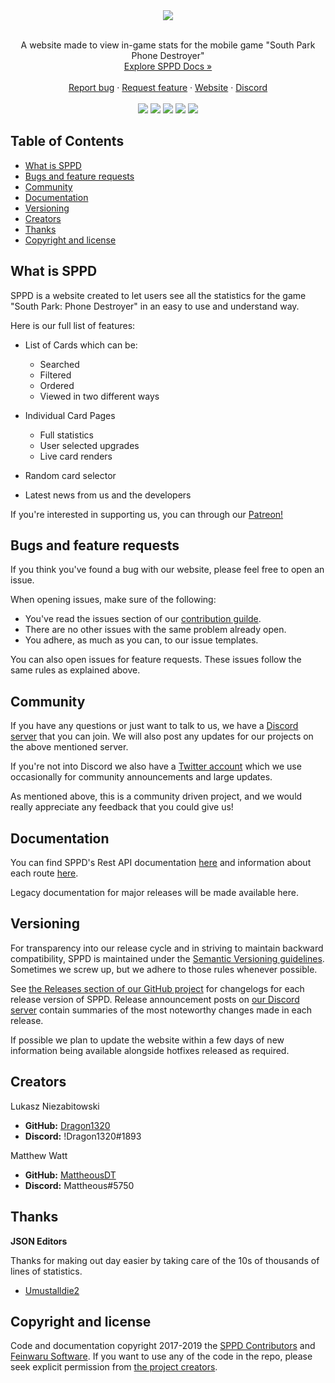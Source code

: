<div align="center">
<img src="https://cdn.discordapp.com/attachments/558375135719981056/564821280944029716/cards.png">
<br><br>
  <p>
    A website made to view in-game stats for the mobile game "South Park Phone Destroyer"
    <br>
    <a href="https://sppd.feinwaru.com/docs/welcome">Explore SPPD Docs »</a>
    <br>
    <br>
    <a href="https://github.com/feinwarusoftware/sppd/issues/new?assignees=&labels=bug&template=bug_report.md&title=">Report bug</a>
    ·
    <a href="https://github.com/feinwarusoftware/sppd/issues/new?assignees=&labels=feature&template=feature_request.md&title=">Request feature</a>
    ·
    <a href="https://sppd.feinwaru.com">Website</a>
    ·
    <a href="https://discord.feinwaru.com">Discord</a>
    <br>
    <br>
    <img src="https://img.shields.io/github/release/feinwarusoftware/sppd.svg?style=flat-square" />
    <img src="https://img.shields.io/github/issues/feinwarusoftware/sppd.svg?style=flat-square" />
    <img src="https://img.shields.io/github/languages/top/feinwarusoftware/sppd.svg?colorB=d9ba0f&style=flat-square" />
    <img src="https://img.shields.io/uptimerobot/ratio/m780910333-65b83edf24022c494e9d91ba.svg?label=api%20uptime&style=flat-square" />
    <img src="https://img.shields.io/discord/438701535208275978.svg?style=flat-square" />
    
  </p>
</div>

## Table of Contents

- [What is SPPD](#what-is-sppd)
- [Bugs and feature requests](#bugs-and-feature-requests)
- [Community](#community)
- [Documentation](#documentation)
- [Versioning](#versioning)
- [Creators](#creators)
- [Thanks](#thanks)
- [Copyright and license](#copyright-and-license)

## What is SPPD

SPPD is a website created to let users see all the statistics for the game "South Park: Phone Destroyer" in an easy to use and understand way. 

Here is our full list of features:

- List of Cards which can be:
  - Searched
  - Filtered
  - Ordered
  - Viewed in two different ways

- Individual Card Pages
  - Full statistics
  - User selected upgrades
  - Live card renders

- Random card selector

- Latest news from us and the developers

If you're interested in supporting us, you can through our [Patreon!](https://www.patreon.com/awesomo)

## Bugs and feature requests

If you think you've found a bug with our website, please feel free to open an issue.

When opening issues, make sure of the following:

- You've read the issues section of our [contribution guilde](#contributing).
- There are no other issues with the same problem already open.
- You adhere, as much as you can, to our issue templates.

You can also open issues for feature requests. These issues follow the same rules as explained above.

## Community

If you have any questions or just want to talk to us, we have a [Discord server](https://discord.feinwaru.com) that you can join. We will also post any updates for our projects on the above mentioned server.

If you're not into Discord we also have a [Twitter account](https://twitter.com/feinwaru) which we use occasionally for community announcements and large updates.

As mentioned above, this is a community driven project, and we would really appreciate any feedback that you could give us!

## Documentation

You can find SPPD's Rest API documentation [here](https://github.com/feinwarusoftware/sppd/blob/master/docs/api.md) and information about each route [here](https://github.com/feinwarusoftware/sppd/blob/master/docs/cards.md).

Legacy documentation for major releases will be made available here.


## Versioning

For transparency into our release cycle and in striving to maintain backward compatibility, SPPD is maintained under the [Semantic Versioning guidelines](https://semver.org/). Sometimes we screw up, but we adhere to those rules whenever possible.

See [the Releases section of our GitHub project](https://github.com/feinwarusoftware/sppd/releases) for changelogs for each release version of SPPD. Release announcement posts on [our Discord server](https://discord.feinwaru.com) contain summaries of the most noteworthy changes made in each release.

If possible we plan to update the website within a few days of new information being available alongside hotfixes released as required.

## Creators

Lukasz Niezabitowski

- **GitHub:** [Dragon1320](https://github.com/Dragon1320)
- **Discord:** !Dragon1320#1893

Matthew Watt

- **GitHub:** [MattheousDT](https://github.com/MattheousDT)
- **Discord:** Mattheous#5750

## Thanks

**JSON Editors**

Thanks for making out day easier by taking care of the 10s of thousands of lines of statistics.

- [Umustalldie2](https://github.com/Umustalldie2)

## Copyright and license

Code and documentation copyright 2017-2019 the [SPPD Contributors](https://github.com/feinwarusoftware/sppd/graphs/contributors) and [Feinwaru Software](https://github.com/feinwarusoftware). If you want to use any of the code in the repo, please seek explicit permission from [the project creators](#creators).
